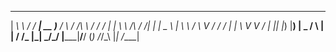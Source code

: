 
 _______        _______ ____ _____      __  ____   _______
|  ___\ \      / / ____| __ )___ /      \ \/ /\ \ / /__  /
| |_   \ \ /\ / /|  _| |  _ \ |_ \       \  /  \ V /  / / 
|  _|   \ V  V / | |___| |_) |__) |  _   /  \   | |  / /_ 
|_|      \_/\_/  |_____|____/____/  (_) /_/\_\  |_| /____|
